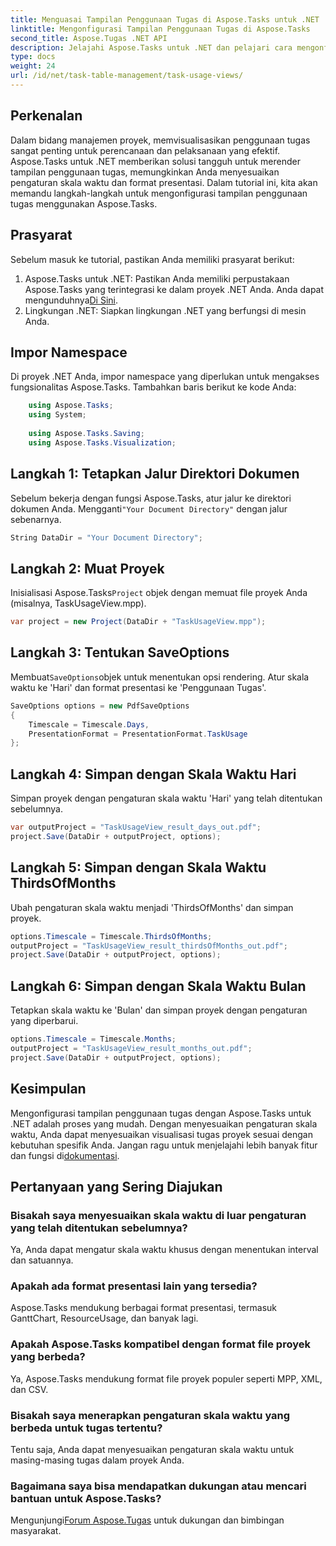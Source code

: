 ```yaml
---
title: Menguasai Tampilan Penggunaan Tugas di Aspose.Tasks untuk .NET
linktitle: Mengonfigurasi Tampilan Penggunaan Tugas di Aspose.Tasks
second_title: Aspose.Tugas .NET API
description: Jelajahi Aspose.Tasks untuk .NET dan pelajari cara mengonfigurasi tampilan penggunaan tugas. Sesuaikan pengaturan skala waktu dan tingkatkan visual manajemen proyek Anda.
type: docs
weight: 24
url: /id/net/task-table-management/task-usage-views/
---
```

## Perkenalan
Dalam bidang manajemen proyek, memvisualisasikan penggunaan tugas sangat penting untuk perencanaan dan pelaksanaan yang efektif. Aspose.Tasks untuk .NET memberikan solusi tangguh untuk merender tampilan penggunaan tugas, memungkinkan Anda menyesuaikan pengaturan skala waktu dan format presentasi. Dalam tutorial ini, kita akan memandu langkah-langkah untuk mengonfigurasi tampilan penggunaan tugas menggunakan Aspose.Tasks.
## Prasyarat
Sebelum masuk ke tutorial, pastikan Anda memiliki prasyarat berikut:
1.  Aspose.Tasks untuk .NET: Pastikan Anda memiliki perpustakaan Aspose.Tasks yang terintegrasi ke dalam proyek .NET Anda. Anda dapat mengunduhnya[Di Sini](https://releases.aspose.com/tasks/net/).
2. Lingkungan .NET: Siapkan lingkungan .NET yang berfungsi di mesin Anda.
## Impor Namespace
Di proyek .NET Anda, impor namespace yang diperlukan untuk mengakses fungsionalitas Aspose.Tasks. Tambahkan baris berikut ke kode Anda:
```csharp
    using Aspose.Tasks;
    using System;
    
    using Aspose.Tasks.Saving;
    using Aspose.Tasks.Visualization;
```
## Langkah 1: Tetapkan Jalur Direktori Dokumen
 Sebelum bekerja dengan fungsi Aspose.Tasks, atur jalur ke direktori dokumen Anda. Mengganti`"Your Document Directory"` dengan jalur sebenarnya.
```csharp
String DataDir = "Your Document Directory";
```
## Langkah 2: Muat Proyek
 Inisialisasi Aspose.Tasks`Project` objek dengan memuat file proyek Anda (misalnya, TaskUsageView.mpp).
```csharp
var project = new Project(DataDir + "TaskUsageView.mpp");
```
## Langkah 3: Tentukan SaveOptions
 Membuat`SaveOptions`objek untuk menentukan opsi rendering. Atur skala waktu ke 'Hari' dan format presentasi ke 'Penggunaan Tugas'.
```csharp
SaveOptions options = new PdfSaveOptions
{
    Timescale = Timescale.Days,
    PresentationFormat = PresentationFormat.TaskUsage
};
```
## Langkah 4: Simpan dengan Skala Waktu Hari
Simpan proyek dengan pengaturan skala waktu 'Hari' yang telah ditentukan sebelumnya.
```csharp
var outputProject = "TaskUsageView_result_days_out.pdf";
project.Save(DataDir + outputProject, options);
```
## Langkah 5: Simpan dengan Skala Waktu ThirdsOfMonths
Ubah pengaturan skala waktu menjadi 'ThirdsOfMonths' dan simpan proyek.
```csharp
options.Timescale = Timescale.ThirdsOfMonths;
outputProject = "TaskUsageView_result_thirdsOfMonths_out.pdf";
project.Save(DataDir + outputProject, options);
```
## Langkah 6: Simpan dengan Skala Waktu Bulan
Tetapkan skala waktu ke 'Bulan' dan simpan proyek dengan pengaturan yang diperbarui.
```csharp
options.Timescale = Timescale.Months;
outputProject = "TaskUsageView_result_months_out.pdf";
project.Save(DataDir + outputProject, options);
```
## Kesimpulan
Mengonfigurasi tampilan penggunaan tugas dengan Aspose.Tasks untuk .NET adalah proses yang mudah. Dengan menyesuaikan pengaturan skala waktu, Anda dapat menyesuaikan visualisasi tugas proyek sesuai dengan kebutuhan spesifik Anda.
 Jangan ragu untuk menjelajahi lebih banyak fitur dan fungsi di[dokumentasi](https://reference.aspose.com/tasks/net/).
## Pertanyaan yang Sering Diajukan
### Bisakah saya menyesuaikan skala waktu di luar pengaturan yang telah ditentukan sebelumnya?
Ya, Anda dapat mengatur skala waktu khusus dengan menentukan interval dan satuannya.
### Apakah ada format presentasi lain yang tersedia?
Aspose.Tasks mendukung berbagai format presentasi, termasuk GanttChart, ResourceUsage, dan banyak lagi.
### Apakah Aspose.Tasks kompatibel dengan format file proyek yang berbeda?
Ya, Aspose.Tasks mendukung format file proyek populer seperti MPP, XML, dan CSV.
### Bisakah saya menerapkan pengaturan skala waktu yang berbeda untuk tugas tertentu?
Tentu saja, Anda dapat menyesuaikan pengaturan skala waktu untuk masing-masing tugas dalam proyek Anda.
### Bagaimana saya bisa mendapatkan dukungan atau mencari bantuan untuk Aspose.Tasks?
 Mengunjungi[Forum Aspose.Tugas](https://forum.aspose.com/c/tasks/15) untuk dukungan dan bimbingan masyarakat.